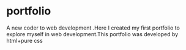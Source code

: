 # portfolio
A new coder to web development .Here I created my first portfolio to explore myself in web development.This portfolio was developed by html+pure css
